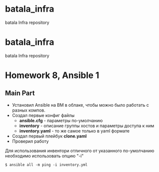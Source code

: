 # batala_infra
batala Infra repository

# batala_infra
batala Infra repository
# Homework 8, Ansible 1

## Main Part

* Установил Ansible на ВМ в облаке, чтобы можно было работать с разных компов.
* Создал первые конфиг файлы
  * **ansible.cfg** - параметры по-умолчанию
  * **inventory** - описание группы хостов и параметры доступа к ним
  * **inventory.yaml** - то же самое только в yaml формате
* Создал первый плейбук **clone.yaml**
* Проверил работу

Для использования инвентори отличного от указанного по-умолчанию необходимо использовать опцию "-i"
```
$ ansible all -m ping -i inventory.yml
